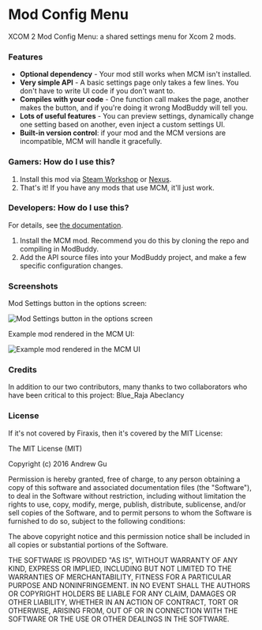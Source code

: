 # Mod Config Menu

XCOM 2 Mod Config Menu: a shared settings menu for Xcom 2 mods.

### Features

* **Optional dependency** - Your mod still works when MCM isn't installed.
* **Very simple API** - A basic settings page only takes a few lines. You don't have to write UI code if you don't want to.
* **Compiles with your code** - One function call makes the page, another makes the button, and if you're doing it wrong ModBuddy will tell you.
* **Lots of useful features** - You can preview settings, dynamically change one setting based on another, even inject a custom settings UI.
* **Built-in version control**: if your mod and the MCM versions are incompatible, MCM will handle it gracefully.

### Gamers: How do I use this?

1. Install this mod via [Steam Workshop](http://steamcommunity.com/sharedfiles/filedetails/?id=667104300) or [Nexus](http://www.nexusmods.com/xcom2/mods/573/).
2. That's it! If you have any mods that use MCM, it'll just work.

### Developers: How do I use this?

For details, see [the documentation](https://github.com/andrewgu/ModConfigMenu/blob/master/documentation/intro.md).

1. Install the MCM mod. Recommend you do this by cloning the repo and compiling in ModBuddy.
2. Add the API source files into your ModBuddy project, and make a few specific configuration changes.

### Screenshots

Mod Settings button in the options screen:

![Mod Settings button in the options screen](https://raw.githubusercontent.com/andrewgu/ModConfigMenu/master/Res/screen1.jpg "Mod Settings button in the options screen")

Example mod rendered in the MCM UI:

![Example mod rendered in the MCM UI](https://raw.githubusercontent.com/andrewgu/ModConfigMenu/master/Res/screen2.jpg "Example mod rendered in the MCM UI")

### Credits

In addition to our two contributors, many thanks to two collaborators who have been critical to this project:
Blue_Raja
Abeclancy

### License

If it's not covered by Firaxis, then it's covered by the MIT License:

The MIT License (MIT)

Copyright (c) 2016 Andrew Gu

Permission is hereby granted, free of charge, to any person obtaining a copy
of this software and associated documentation files (the "Software"), to deal
in the Software without restriction, including without limitation the rights
to use, copy, modify, merge, publish, distribute, sublicense, and/or sell
copies of the Software, and to permit persons to whom the Software is
furnished to do so, subject to the following conditions:

The above copyright notice and this permission notice shall be included in all
copies or substantial portions of the Software.

THE SOFTWARE IS PROVIDED "AS IS", WITHOUT WARRANTY OF ANY KIND, EXPRESS OR
IMPLIED, INCLUDING BUT NOT LIMITED TO THE WARRANTIES OF MERCHANTABILITY,
FITNESS FOR A PARTICULAR PURPOSE AND NONINFRINGEMENT. IN NO EVENT SHALL THE
AUTHORS OR COPYRIGHT HOLDERS BE LIABLE FOR ANY CLAIM, DAMAGES OR OTHER
LIABILITY, WHETHER IN AN ACTION OF CONTRACT, TORT OR OTHERWISE, ARISING FROM,
OUT OF OR IN CONNECTION WITH THE SOFTWARE OR THE USE OR OTHER DEALINGS IN THE
SOFTWARE.
